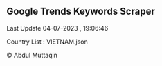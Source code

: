 

## Google Trends Keywords Scraper 
 
Last Update 04-07-2023 , 19:06:46

Country List :
VIETNAM.json



© Abdul Muttaqin 
